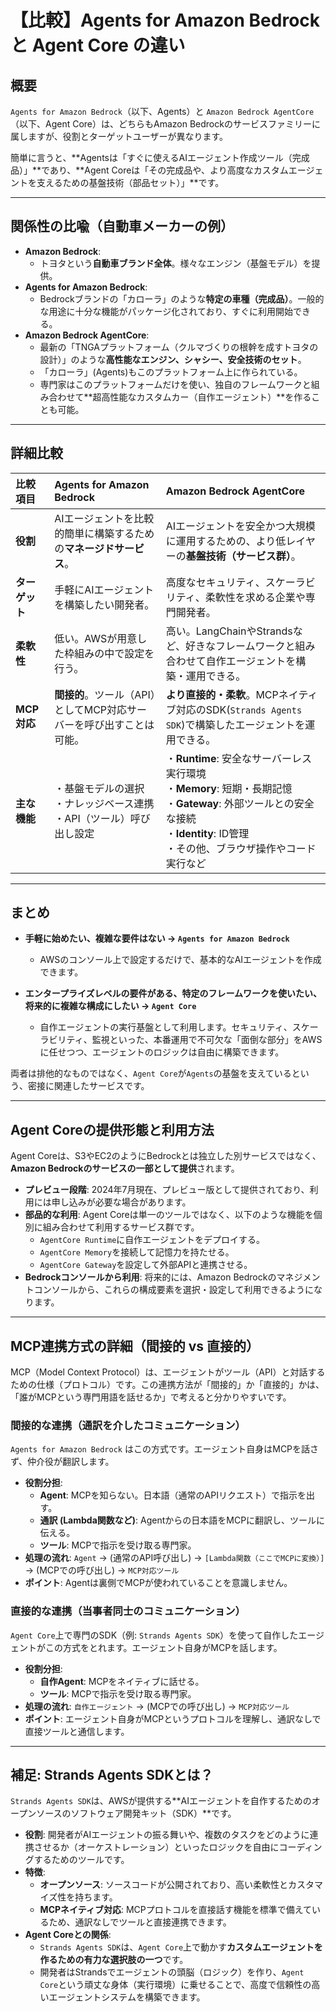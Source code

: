 # 【比較】Agents for Amazon Bedrock と Agent Core の違い

## 概要

`Agents for Amazon Bedrock`（以下、Agents）と `Amazon Bedrock AgentCore`（以下、Agent Core）は、どちらもAmazon Bedrockのサービスファミリーに属しますが、役割とターゲットユーザーが異なります。

簡単に言うと、**Agentsは「すぐに使えるAIエージェント作成ツール（完成品）」**であり、**Agent Coreは「その完成品や、より高度なカスタムエージェントを支えるための基盤技術（部品セット）」**です。

---

## 関係性の比喩（自動車メーカーの例）

- **Amazon Bedrock**:
  - トヨタという**自動車ブランド全体**。様々なエンジン（基盤モデル）を提供。
- **Agents for Amazon Bedrock**:
  - Bedrockブランドの「カローラ」のような**特定の車種（完成品）**。一般的な用途に十分な機能がパッケージ化されており、すぐに利用開始できる。
- **Amazon Bedrock AgentCore**:
  - 最新の「TNGAプラットフォーム（クルマづくりの根幹を成すトヨタの設計）」のような**高性能なエンジン、シャシー、安全技術のセット**。
  - 「カローラ」(Agents)もこのプラットフォーム上に作られている。
  - 専門家はこのプラットフォームだけを使い、独自のフレームワークと組み合わせて**超高性能なカスタムカー（自作エージェント）**を作ることも可能。

---

## 詳細比較

| 比較項目 | Agents for Amazon Bedrock | Amazon Bedrock AgentCore |
| :--- | :--- | :--- |
| **役割** | AIエージェントを比較的簡単に構築するための**マネージドサービス**。 | AIエージェントを安全かつ大規模に運用するための、より低レイヤーの**基盤技術（サービス群）**。 |
| **ターゲット** | 手軽にAIエージェントを構築したい開発者。 | 高度なセキュリティ、スケーラビリティ、柔軟性を求める企業や専門開発者。 |
| **柔軟性** | 低い。AWSが用意した枠組みの中で設定を行う。 | 高い。LangChainやStrandsなど、好きなフレームワークと組み合わせて自作エージェントを構築・運用できる。 |
| **MCP対応** | **間接的**。ツール（API）としてMCP対応サーバーを呼び出すことは可能。 | **より直接的・柔軟**。MCPネイティブ対応のSDK(`Strands Agents SDK`)で構築したエージェントを運用できる。 |
| **主な機能** | ・基盤モデルの選択<br>・ナレッジベース連携<br>・API（ツール）呼び出し設定 | ・**Runtime**: 安全なサーバーレス実行環境<br>・**Memory**: 短期・長期記憶<br>・**Gateway**: 外部ツールとの安全な接続<br>・**Identity**: ID管理<br>・その他、ブラウザ操作やコード実行など |

---

## まとめ

- **手軽に始めたい、複雑な要件はない → `Agents for Amazon Bedrock`**
  - AWSのコンソール上で設定するだけで、基本的なAIエージェントを作成できます。

- **エンタープライズレベルの要件がある、特定のフレームワークを使いたい、将来的に複雑な構成にしたい → `Agent Core`**
  - 自作エージェントの実行基盤として利用します。セキュリティ、スケーラビリティ、監視といった、本番運用で不可欠な「面倒な部分」をAWSに任せつつ、エージェントのロジックは自由に構築できます。

両者は排他的なものではなく、`Agent Core`が`Agents`の基盤を支えているという、密接に関連したサービスです。

---

## Agent Coreの提供形態と利用方法

Agent Coreは、S3やEC2のようにBedrockとは独立した別サービスではなく、**Amazon Bedrockのサービスの一部として提供**されます。

-   **プレビュー段階**: 2024年7月現在、プレビュー版として提供されており、利用には申し込みが必要な場合があります。
-   **部品的な利用**: Agent Coreは単一のツールではなく、以下のような機能を個別に組み合わせて利用するサービス群です。
    -   `AgentCore Runtime`に自作エージェントをデプロイする。
    -   `AgentCore Memory`を接続して記憶力を持たせる。
    -   `AgentCore Gateway`を設定して外部APIと連携させる。
-   **Bedrockコンソールから利用**: 将来的には、Amazon Bedrockのマネジメントコンソールから、これらの構成要素を選択・設定して利用できるようになります。

---

## MCP連携方式の詳細（間接的 vs 直接的）

MCP（Model Context Protocol）は、エージェントがツール（API）と対話するための仕様（プロトコル）です。この連携方法が「間接的」か「直接的」かは、「誰がMCPという専門用語を話せるか」で考えると分かりやすいです。

### 間接的な連携（通訳を介したコミュニケーション）

`Agents for Amazon Bedrock` はこの方式です。エージェント自身はMCPを話さず、仲介役が翻訳します。

-   **役割分担**:
    -   **Agent**: MCPを知らない。日本語（通常のAPIリクエスト）で指示を出す。
    -   **通訳 (Lambda関数など)**: Agentからの日本語をMCPに翻訳し、ツールに伝える。
    -   **ツール**: MCPで指示を受け取る専門家。
-   **処理の流れ**:
    `Agent` → (通常のAPI呼び出し) → `[Lambda関数（ここでMCPに変換）]` → (MCPでの呼び出し) → `MCP対応ツール`
-   **ポイント**: Agentは裏側でMCPが使われていることを意識しません。

### 直接的な連携（当事者同士のコミュニケーション）

`Agent Core`上で専門のSDK（例: `Strands Agents SDK`）を使って自作したエージェントがこの方式をとれます。エージェント自身がMCPを話します。

-   **役割分担**:
    -   **自作Agent**: MCPをネイティブに話せる。
    -   **ツール**: MCPで指示を受け取る専門家。
-   **処理の流れ**:
    `自作エージェント` → (MCPでの呼び出し) → `MCP対応ツール`
-   **ポイント**: エージェント自身がMCPというプロトコルを理解し、通訳なしで直接ツールと通信します。

---
## 補足: Strands Agents SDKとは？

`Strands Agents SDK`は、AWSが提供する**AIエージェントを自作するためのオープンソースのソフトウェア開発キット（SDK）**です。

-   **役割**: 開発者がAIエージェントの振る舞いや、複数のタスクをどのように連携させるか（オーケストレーション）といったロジックを自由にコーディングするためのツールです。
-   **特徴**:
    -   **オープンソース**: ソースコードが公開されており、高い柔軟性とカスタマイズ性を持ちます。
    -   **MCPネイティブ対応**: MCPプロトコルを直接話す機能を標準で備えているため、通訳なしでツールと直接連携できます。
-   **Agent Coreとの関係**:
    -   `Strands Agents SDK`は、`Agent Core`上で動かす**カスタムエージェントを作るための有力な選択肢の一つ**です。
    -   開発者はStrandsでエージェントの頭脳（ロジック）を作り、`Agent Core`という頑丈な身体（実行環境）に乗せることで、高度で信頼性の高いエージェントシステムを構築できます。
